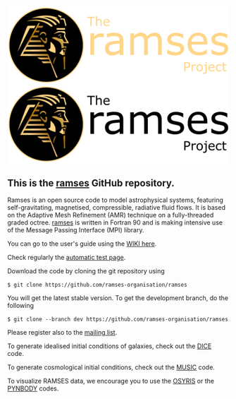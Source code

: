 [1]: https://bitbucket.org/rteyssie/ramses/wiki/Content
[2]: https://bitbucket.org/rteyssie/ramses/wiki/AutoTests
[3]: http://www.ics.uzh.ch/~teyssier/ramses/RAMSES.html
[4]: https://bitbucket.org/rteyssie/ramses/wiki/ramses_ug.pdf
[5]: https://bitbucket.org/vperret/dice
[6]: https://bitbucket.org/ohahn/music
[7]: https://github.com/osyris-project/osyris
[8]: https://github.com/pynbody/pynbody

![GitHub logo dark-mode-only](./doc/img/full_project_logo_dark.svg#gh-dark-mode-only)
![GitHub logo light-mode-only](./doc/img/full_project_logo.svg#gh-light-mode-only)

## This is the [ramses](https://github.com/ramses-organisation/ramses/) GitHub repository.

Ramses is an open source code to model astrophysical systems, featuring self-gravitating, magnetised, compressible, radiative fluid flows. It is based  on the Adaptive Mesh Refinement (AMR)  technique on a  fully-threaded graded octree.
[ramses](https://github.com/ramses-organisation/ramses/) is written in  Fortran 90 and is making intensive use of the Message Passing Interface (MPI) library.

You can go to the user's guide using the [WIKI here][1].

Check regularly the [automatic test page][2].

Download the code by cloning the git repository using
```
$ git clone https://github.com/ramses-organisation/ramses
```
You will get the latest stable version. To get the development branch, do the following
```
$ git clone --branch dev https://github.com/ramses-organisation/ramses
```
Please register also to the [mailing list](http://groups.google.com/group/ramses_users).

To generate idealised initial conditions of galaxies, check out the [DICE][5] code.

To generate cosmological initial conditions, check out the [MUSIC][6] code.

To visualize RAMSES data, we encourage you to use the [OSYRIS][7] or the [PYNBODY][8] codes.

